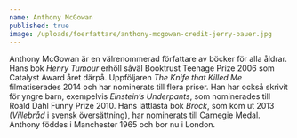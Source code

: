 ```yaml
---
name: Anthony McGowan
published: true
image: /uploads/foerfattare/anthony-mcgowan-credit-jerry-bauer.jpg
---
```

Anthony McGowan är en välrenommerad författare av böcker för alla åldrar. Hans bok _Henry Tumour_ erhöll såväl Booktrust Teenage Prize 2006 som Catalyst Award året därpå. Uppföljaren _The Knife that Killed Me_ filmatiserades 2014 och har nominerats till flera priser. Han har också skrivit för yngre barn, exempelvis _Einstein’s Underpants_, som nominerades till Roald Dahl Funny Prize 2010. Hans lättlästa bok _Brock_, som kom ut 2013 (_Villebråd_ i svensk översättning), har nominerats till Carnegie Medal. Anthony föddes i Manchester 1965 och bor nu i London.
